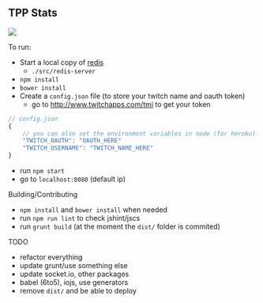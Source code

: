 TPP Stats
--------------

![](https://i.imgur.com/8AiwsdT.png)

To run:
- Start a local copy of [redis](http://redis.io/download#installation)
    - `./src/redis-server`
- `npm install`
- `bower install`
- Create a `config.json` file (to store your twitch name and oauth token)
    + go to http://www.twitchapps.com/tmi to get your token
```js
// config.json
{
    // you can also set the environment variables in node (for heroku)
    "TWITCH_OAUTH": "OAUTH_HERE"
    "TWITCH_USERNAME": "TWITCH_NAME_HERE"
}
```
- run `npm start`
- go to `localhost:8080` (default ip)

Building/Contributing
- `npm install` and `bower install` when needed
- run `npm run lint` to check jshint/jscs
- run `grunt build` (at the moment the `dist/` folder is commited)

TODO
- refactor everything
- update grunt/use something else
- update socket.io, other packages
- babel (6to5), iojs, use generators
- remove `dist/` and be able to deploy
